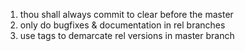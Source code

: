 1. thou shall always commit to clear before the master
7. only do bugfixes & documentation in rel branches
8. use tags to demarcate rel versions in master branch
